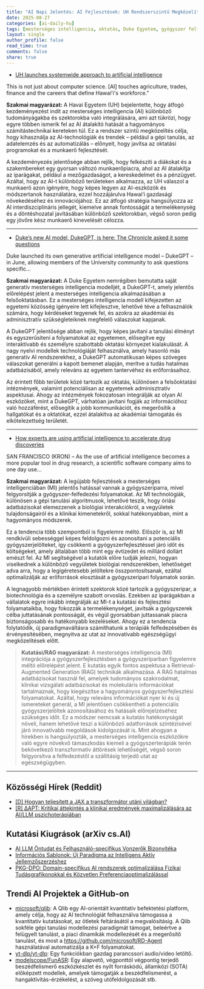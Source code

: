 ```yaml
---
title: "AI Napi Jelentés: AI Fejlesztések: UH Rendszerszintű Megközelítése, DukeGPT Indítása és AI a Gyógyszerkutatásban (2025-08-27)"
date: 2025-08-27
categories: [ai-daily-hu]
tags: [mesterséges intelligencia, oktatás, Duke Egyetem, gyógyszer felfedezés, UH, generatív AI, egészségügy]
layout: single
author_profile: false
read_time: true
comments: false
share: true
---
```

- [UH launches systemwide approach to artificial intelligence](https://www.hawaii.edu/news/2025/08/26/uh-launches-systemwide-ai-approach/)

This is not just about computer science. [AI] touches agriculture, trades, finance and the careers that define Hawaiʻi's workforce.”

**Szakmai magyarázat:**
A Havai Egyetem (UH) bejelentette, hogy átfogó kezdeményezést indít az mesterséges intelligencia (AI) különböző tudományágakba és szektorokba való integrálására, ami azt tükrözi, hogy egyre többen ismerik fel az AI átalakító hatását a hagyományos számítástechnikai kereteken túl. Ez a rendszer szintű megközelítés célja, hogy kihasználja az AI-technológiák és trendek – például a gépi tanulás, az adatelemzés és az automatizálás – előnyeit, hogy javítsa az oktatási programokat és a munkaerő fejlesztését.

A kezdeményezés jelentősége abban rejlik, hogy felkészíti a diákokat és a szakembereket egy gyorsan változó munkaerőpiacra, ahol az AI átalakítja az iparágakat, például a mezőgazdaságot, a kereskedelmet és a pénzügyet. Azáltal, hogy az AI-t különböző területeken alkalmazza, az UH válaszol a munkaerő azon igényére, hogy képes legyen az AI-eszközök és módszertanok használatára, ezzel hozzájárulva Hawaiʻi gazdasági növekedéséhez és innovációjához. Ez az átfogó stratégia hangsúlyozza az AI interdiszciplináris jellegét, kiemelve annak fontosságát a termelékenység és a döntéshozatal javításában különböző szektorokban, végső soron pedig egy jövőre kész munkaerő kinevelését célozza.

---
- [Duke’s new AI model, DukeGPT, is here: The Chronicle asked it some questions](https://www.dukechronicle.com/article/duke-university-dukegpt-conversation-questions-generative-artificial-intelligence-provosts-initiative-20250827)

Duke launched its own generative artificial intelligence model – DukeGPT – in June, allowing members of the University community to ask questions specific...

**Szakmai magyarázat:**
A Duke Egyetem nemrégiben bemutatta saját generatív mesterséges intelligencia modelljét, a DukeGPT-t, amely jelentős előrelépést jelent a mesterséges intelligencia alkalmazásában a felsőoktatásban. Ez a mesterséges intelligencia modell kifejezetten az egyetemi közösség igényeire lett kifejlesztve, lehetővé téve a felhasználók számára, hogy kérdéseket tegyenek fel, és azokra az akadémiai és adminisztratív szükségleteiknek megfelelő válaszokat kapjanak.

A DukeGPT jelentősége abban rejlik, hogy képes javítani a tanulási élményt és egyszerűsíteni a folyamatokat az egyetemen, elősegítve egy interaktívabb és személyre szabottabb oktatási környezet kialakulását. A nagy nyelvi modellek technológiáját felhasználva, amely hasonló más generatív AI rendszerekhez, a DukeGPT automatikusan képes szöveges válaszokat generálni a kapott bemenet alapján, merítve a tudás hatalmas adatbázisából, amely releváns az egyetem tantervéhez és erőforrásaihoz.

Az érintett főbb területek közé tartozik az oktatás, különösen a felsőoktatási intézmények, valamint potenciálisan az egyetemek adminisztratív aspektusai. Ahogy az intézmények fokozatosan integrálják az olyan AI eszközöket, mint a DukeGPT, várhatóan javítani fogják az információhoz való hozzáférést, elősegítik a jobb kommunikációt, és megerősítik a hallgatókat és a oktatókat, ezzel átalakítva az akadémiai támogatás és elkötelezettség területét.

---
- [How experts are using artificial intelligence to accelerate drug discoveries](https://www.kron4.com/news/technology-ai/how-experts-are-using-artificial-intelligence-to-accelerate-drug-discoveries/)

SAN FRANCISCO (KRON) – As the use of artificial intelligence becomes a more popular tool in drug research, a scientific software company aims to one day use...

**Szakmai magyarázat:**
A legújabb fejlesztések a mesterséges intelligenciában (MI) jelentős hatással vannak a gyógyszeriparra, mivel felgyorsítják a gyógyszer-felfedezési folyamatokat. Az MI technológiák, különösen a gépi tanulási algoritmusok, lehetővé teszik, hogy óriási adatbázisokat elemezzenek a biológiai interakciókról, a vegyületek tulajdonságairól és a klinikai kimenetekről, sokkal hatékonyabban, mint a hagyományos módszerek.

Ez a tendencia több szempontból is figyelemre méltó. Először is, az MI rendkívüli sebességgel képes feldolgozni és azonosítani a potenciális gyógyszerjelölteket, így csökkenti a gyógyszerfejlesztéssel járó időt és költségeket, amely általában több mint egy évtizedet és milliárd dollárt emészt fel. Az MI segítségével a kutatók előre tudják jelezni, hogyan viselkednek a különböző vegyületek biológiai rendszerekben, lehetőséget adva arra, hogy a legígéretesebb jelöltekre összpontosítsanak, ezáltal optimalizálják az erőforrások elosztását a gyógyszeripari folyamatok során.

A legnagyobb mértékben érintett szektorok közé tartozik a gyógyszeripar, a biotechnológia és a személyre szabott orvoslás. Ezekben az iparágakban a vállalatok egyre inkább integrálják az MI-t a kutatási és fejlesztési folyamataikba, hogy fokozzák a termelékenységet, javítsák a gyógyszerek célba juttatásának pontosságát, és végül gyorsabban juttassanak piacra biztonságosabb és hatékonyabb kezeléseket. Ahogy ez a tendencia folytatódik, új paradigmaváltásra számíthatunk a terápiák felfedezésében és érvényesítésében, megnyitva az utat az innovatívabb egészségügyi megközelítések előtt.

> **Kutatási/RAG magyarázat:**
> A mesterséges intelligencia (MI) integrációja a gyógyszerfejlesztésben a gyógyszeriparban figyelemre méltó előrelépést jelent. E kutatás egyik fontos aspektusa a Retrieval-Augmented Generation (RAG) technikák alkalmazása. A RAG hatalmas adatbázisokat használ fel, amelyek tudományos szakirodalmat, klinikai vizsgálati adatbázisokat és molekuláris információkat tartalmaznak, hogy kiegészítse a hagyományos gyógyszerfejlesztési folyamatokat. Azáltal, hogy releváns információkat nyer ki és új ismereteket generál, a MI jelentősen csökkentheti a potenciális gyógyszerjelöltek azonosításához és hatásaik előrejelzéséhez szükséges időt. Ez a módszer nemcsak a kutatás hatékonyságát növeli, hanem lehetővé teszi a különböző adatforrások szintézisével járó innovatívabb megoldások kidolgozását is. Mint ahogyan a hírekben is hangsúlyozták, a mesterséges intelligencia eszközökre való egyre növekvő támaszkodás kiemeli a gyógyszerterápiák terén bekövetkező transzformatív áttörések lehetőségét, végső soron felgyorsítva a felfedezéstől a szállításig terjedő utat az egészségügyben.

---
## Közösségi Hírek (Reddit)
- [[D] Hogyan teljesített a JAX a transzformátor utáni világban?](https://www.reddit.com/r/MachineLearning/comments/1mybwih/d_how_did_jax_fare_in_the_post_transformer_world/)
- [[R] ΔAPT: Kritikai áttekintés a klinikai eredmények maximalizálására az AI/LLM pszichoterápiában](https://www.reddit.com/r/MachineLearning/comments/1n0vcrb/r_δapt_critical_review_aimed_at_maximizing/)

## Kutatási Kiugrások (arXiv cs.AI)
- [AI LLM Öntudat és Felhasználó-specifikus Vonzerők Bizonyítéka](https://arxiv.org/abs/2508.18302)
- [Információs Sablonok: Új Paradigma az Intelligens Aktív Jellemzőszerzéshez](https://arxiv.org/abs/2508.18380)
- [PKG-DPO: Domain-specifikus AI rendszerek optimalizálása Fizikai Tudásgrafikonokkal és Közvetlen Preferenciaoptimalizálással](https://arxiv.org/abs/2508.18391)

## Trendi AI Projektek a GitHub-on
- [microsoft/qlib](microsoft/qlib): A Qlib egy AI-orientált kvantitatív befektetési platform, amely célja, hogy az AI technológiát felhasználva támogassa a kvantitatív kutatásokat, az ötletek feltárásától a megvalósításig. A Qlib sokféle gépi tanulási modellezési paradigmát támogat, beleértve a felügyelt tanulást, a piaci dinamikák modellezését és a megerősítő tanulást, és most a https://github.com/microsoft/RD-Agent használatával automatizálja a K+F folyamatokat.
- [yt-dlp/yt-dlp](yt-dlp/yt-dlp): Egy funkciókban gazdag parancssori audio/video letöltő.
- [modelscope/FunASR](modelscope/FunASR): Egy alapvető, végponttól végpontig terjedő beszédfelismerő eszközkészlet és nyílt forráskódú, államközi (SOTA) előképzett modellek, amelyek támogatják a beszédfelismerést, a hangaktivitás-érzékelést, a szöveg utófeldolgozását stb.